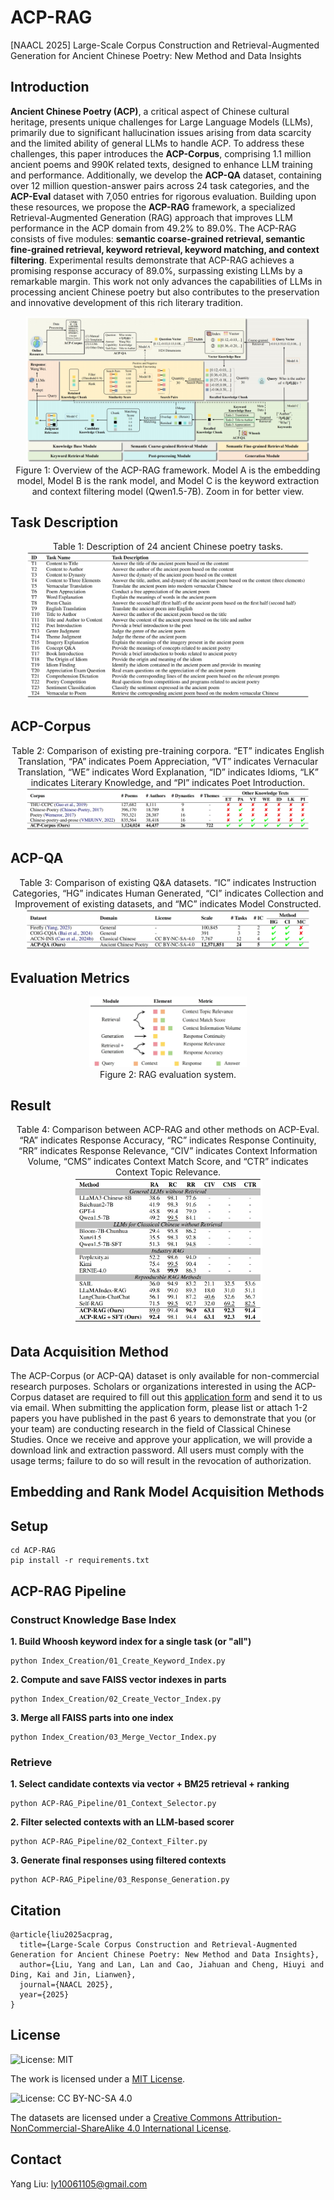 # ACP-RAG
[NAACL 2025] Large-Scale Corpus Construction and Retrieval-Augmented Generation for Ancient Chinese Poetry: New Method and Data Insights

## Introduction
**Ancient Chinese Poetry (ACP)**, a critical aspect of Chinese cultural heritage, presents unique challenges for Large Language Models (LLMs), primarily due to significant hallucination issues arising from data scarcity and the limited ability of general LLMs to handle ACP. To address these challenges, this paper introduces the **ACP-Corpus**, comprising 1.1 million ancient poems and 990K related texts, designed to enhance LLM training and performance. Additionally, we develop the **ACP-QA** dataset, containing over 12 million question-answer pairs across 24 task categories, and the **ACP-Eval** dataset with 7,050 entries for rigorous evaluation. Building upon these resources, we propose the **ACP-RAG** framework, a specialized Retrieval-Augmented Generation (RAG) approach that improves LLM performance in the ACP domain from 49.2% to 89.0%. The ACP-RAG consists of five modules: **semantic coarse-grained retrieval, semantic fine-grained retrieval, keyword retrieval, keyword matching, and context filtering**. Experimental results demonstrate that ACP-RAG achieves a promising response accuracy of 89.0%, surpassing existing LLMs by a remarkable margin. This work not only advances the capabilities of LLMs in processing ancient Chinese poetry but also contributes to the preservation and innovative development of this rich literary tradition.

<div align="center">
  <img src="Images/Figure1.png" width="90%" />
</div>

<div align="center">
Figure 1: Overview of the ACP-RAG framework. Model A is the embedding model, Model B is the rank model, and Model C is the keyword extraction and context filtering model (Qwen1.5-7B). Zoom in for better view.
</div>

## Task Description

<div align="center">
Table 1: Description of 24 ancient Chinese poetry tasks.
</div>

<div align="center">
  <img src="Images/Table5.png" width="90%" />
</div>

## ACP-Corpus

<div align="center">
Table 2: Comparison of existing pre-training corpora. “ET” indicates English Translation, “PA” indicates Poem Appreciation, “VT” indicates Vernacular Translation, “WE” indicates Word Explanation, “ID” indicates Idioms, “LK” indicates Literary Knowledge, and “PI” indicates Poet Introduction.
</div>

<div align="center">
  <img src="Images/Table1.png" width="90%" />
</div>

## ACP-QA

<div align="center">
Table 3: Comparison of existing Q&A datasets. “IC” indicates Instruction Categories, “HG” indicates Human Generated, “CI” indicates Collection and Improvement of existing datasets, and “MC” indicates Model Constructed.
</div>

<div align="center">
  <img src="Images/Table2.png" width="90%" />
</div>

## Evaluation Metrics

<div align="center">
  <img src="Images/Figure2.png" width="50%" />
</div>

<div align="center">
Figure 2: RAG evaluation system.
</div>

## Result

<div align="center">
Table 4: Comparison between ACP-RAG and other methods on ACP-Eval. “RA” indicates Response Accuracy, “RC” indicates Response Continuity, “RR” indicates Response Relevance, “CIV” indicates Context Information Volume, “CMS” indicates Context Match Score, and “CTR” indicates Context Topic Relevance.
</div>

<div align="center">
  <img src="Images/Table4.png" width="60%" />
</div>

## Data Acquisition Method

The ACP-Corpus (or ACP-QA) dataset is only available for non-commercial research purposes. Scholars or organizations interested in using the ACP-Corpus dataset are required to fill out this [application form](Application_Form_for_Using_ACP-Corpus.docx) and send it to us via email. When submitting the application form, please list or attach 1-2 papers you have published in the past 6 years to demonstrate that you (or your team) are conducting research in the field of Classical Chinese Studies. Once we receive and approve your application, we will provide a download link and extraction password. All users must comply with the usage terms; failure to do so will result in the revocation of authorization.

## Embedding and Rank Model Acquisition Methods



## Setup

```
cd ACP-RAG
pip install -r requirements.txt
```

## ACP-RAG Pipeline

### Construct Knowledge Base Index

**1. Build Whoosh keyword index for a single task (or "all")**
```
python Index_Creation/01_Create_Keyword_Index.py
```

**2. Compute and save FAISS vector indexes in parts**
```
python Index_Creation/02_Create_Vector_Index.py
```

**3. Merge all FAISS parts into one index**
```
python Index_Creation/03_Merge_Vector_Index.py
```

### Retrieve

**1. Select candidate contexts via vector + BM25 retrieval + ranking**
```
python ACP-RAG_Pipeline/01_Context_Selector.py
```

**2. Filter selected contexts with an LLM-based scorer**
```
python ACP-RAG_Pipeline/02_Context_Filter.py
```

**3. Generate final responses using filtered contexts**
```
python ACP-RAG_Pipeline/03_Response_Generation.py
```


## Citation

```
@article{liu2025acprag,
  title={Large-Scale Corpus Construction and Retrieval-Augmented Generation for Ancient Chinese Poetry: New Method and Data Insights},
  author={Liu, Yang and Lan, Lan and Cao, Jiahuan and Cheng, Hiuyi and Ding, Kai and Jin, Lianwen},
  journal={NAACL 2025},
  year={2025}
}
```

## License

![License: MIT](https://img.shields.io/badge/License-MIT-yellow.svg)

The work is licensed under a [MIT License](https://lbesson.mit-license.org/).

![License: CC BY-NC-SA 4.0](https://img.shields.io/badge/License-CC%20BY--NC--SA%204.0-lightgrey.svg)

The datasets are licensed under a [Creative Commons Attribution-NonCommercial-ShareAlike 4.0 International License](https://creativecommons.org/licenses/by-nc-sa/4.0/).

## Contact

Yang Liu: ly10061105@gmail.com




